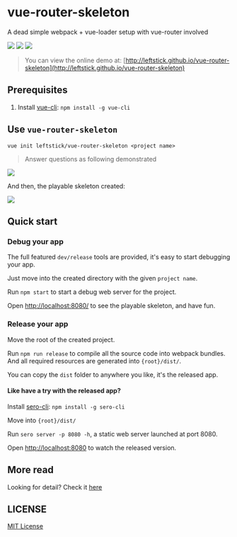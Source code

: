 # vue-router-skeleton
A dead simple webpack + vue-loader setup with vue-router involved

![](https://img.shields.io/github/tag/leftstick/vue-router-skeleton.svg)
![][david-url]
![][license-url]

> You can view the online demo at: [http://leftstick.github.io/vue-router-skeleton](http://leftstick.github.io/vue-router-skeleton)

## Prerequisites ##

1. Install [vue-cli](https://github.com/vuejs/vue-cli): `npm install -g vue-cli`

## Use `vue-router-skeleton` ##

`vue init leftstick/vue-router-skeleton <project name>`

> Answer questions as following demonstrated

![](https://raw.githubusercontent.com/leftstick/vue-router-skeleton/master/docs/img/questions.png)

And then, the playable skeleton created:

![](https://raw.githubusercontent.com/leftstick/vue-router-skeleton/master/docs/img/created.png)

## Quick start ##

### Debug your app ###

The full featured `dev/release` tools are provided, it's easy to start debugging your app.

Just move into the created directory with the given `project name`.

Run `npm start` to start a debug web server for the project.

Open [http://localhost:8080/](http://localhost:8080/) to see the playable skeleton, and have fun.


### Release your app ###

Move the root of the created project.

Run `npm run release` to compile all the source code into webpack bundles. And all required resources are generated into `{root}/dist/`.

You can copy the `dist` folder to anywhere you like, it's the released app.

#### Like have a try with the released app? ####

Install [sero-cli](https://github.com/leftstick/Sero-cli): `npm install -g sero-cli`

Move into `{root}/dist/`

Run `sero server -p 8080 -h`, a static web server launched at port 8080.

Open [http://localhost:8080](http://localhost:8080) to watch the released version.


## More read ##

Looking for detail? Check it [here](https://github.com/leftstick/vue-router-skeleton/blob/master/docs/qa.md)



## LICENSE ##

[MIT License](https://raw.githubusercontent.com/leftstick/vue-router-skeleton/master/LICENSE)




[david-url]: https://david-dm.org/leftstick/vue-router-skeleton.png
[license-url]: https://img.shields.io/github/license/leftstick/vue-router-skeleton.svg
